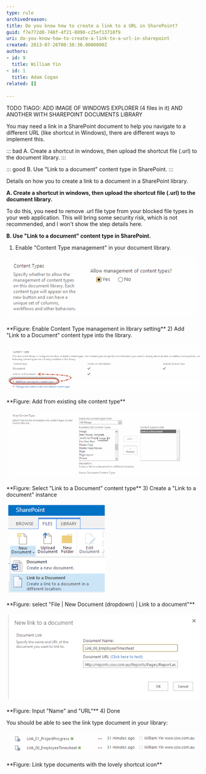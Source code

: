 ```yaml
---
type: rule
archivedreason: 
title: Do you know how to create a link to a URL in SharePoint?
guid: f7e772d8-748f-4f21-8890-c25ef13718f9
uri: do-you-know-how-to-create-a-link-to-a-url-in-sharepoint
created: 2013-07-26T00:38:30.0000000Z
authors:
- id: 9
  title: William Yin
- id: 1
  title: Adam Cogan
related: []

---
```


TODO TIAGO: ADD IMAGE OF WINDOWS EXPLORER (4 files in it) AND ANOTHER WITH SHAREPOINT DOCUMENTS LIBRARY




You may need a link in a SharePoint document to help you navigate to a different URL (like shortcut in Windows), there are different ways to implement this.




::: bad
A.  Create a shortcut in windows, then upload the shortcut file (.url) to the document library.
:::



::: good
B. Use "Link to a document" content type in SharePoint.
:::






<!--endintro-->

Details on how you to create a link to a document in a SharePoint library.

**A. Create a shortcut in windows, then upload the shortcut file (.url) to the document library.**

To do this, you need to remove .url file type from your blocked file types in your web application. This will bring some security risk, which is not recommended, and I won't show the step details here.

**B. Use "Link to a document" content type in SharePoint.**

1) Enable "Content Type management" in your document library.
<dl class="ssw15-rteElement-ImageArea"><img alt="EnableContentTypeDocument.png" src="EnableContentTypeDocument.png" style="margin:5px;"></dl> **Figure: Enable Content Type management in library setting** 
2) Add "Link to a Document" content type into the library.
<dl class="ssw15-rteElement-ImageArea"><img alt="AddExistContentType.png" src="AddExistContentType.png" style="margin:5px;width:650px;"></dl> **Figure: Add from existing site content type** <dl class="ssw15-rteElement-ImageArea"><img alt="SelectLinkToADocumentType.png" src="SelectLinkToADocumentType.png" style="margin:5px;width:650px;"></dl> **Figure: Select "Link to a Document" content type** 
3) Create a "Link to a document" instance
<dl class="ssw15-rteElement-ImageArea"><img alt="CreateLinkToADocumentInstance.png" src="CreateLinkToADocumentInstance.png" style="margin:5px;"></dl> **Figure: select "File | New Document (dropdown) | Link to a document"** <dl class="ssw15-rteElement-ImageArea"><img alt="InputLinkUrlAndName.png" src="InputLinkUrlAndName.png" style="margin:5px;"></dl> **Figure: Input "Name" and "URL"** 
4) Done

You should be able to see the link type document in your library:
<dl class="ssw15-rteElement-ImageArea"><img alt="LinksTypeDocumentsWithShortcutIcon.png" src="LinksTypeDocumentsWithShortcutIcon.png" data-pin-nopin="true" style="margin:5px;"></dl> **Figure: Link type documents with the lovely shortcut icon**
